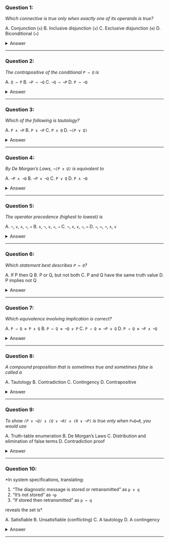 ### Question 1:

*Which connective is true only when exactly one of its operands is true?*

A. Conjunction (`∧`)
B. Inclusive disjunction (`∨`)
C. Exclusive disjunction (`⊕`)
D. Biconditional (`↔`)

<details>
<summary>Answer</summary>
C. Exclusive disjunction (`⊕`)
</details>

---

### Question 2:

*The contrapositive of the conditional `P → Q` is*

A. `Q → P`
B. `¬P → ¬Q`
C. `¬Q → ¬P`
D. `P → ¬Q`

<details>
<summary>Answer</summary>
C. `¬Q → ¬P`
</details>

---

### Question 3:

*Which of the following is tautology?*

A. `P ∧ ¬P`
B. `P ∨ ¬P`
C. `P ∧ Q`
D. `¬(P ∨ Q)`

<details>
<summary>Answer</summary>
B. `P ∨ ¬P`
</details>

---

### Question 4:

*By De Morgan’s Laws, `¬(P ∧ Q)` is equivalent to*

A. `¬P ∧ ¬Q`
B. `¬P ∨ ¬Q`
C. `P ∨ Q`
D. `P ∧ ¬Q`

<details>
<summary>Answer</summary>
B. `¬P ∨ ¬Q`
</details>

---

### Question 5:

*The operator precedence (highest to lowest) is*

A. `¬`, `∨`, `∧`, `→`, `↔`
B. `∧`, `¬`, `∨`, `↔`, `→`
C. `¬`, `∧`, `∨`, `→`, `↔`
D. `→`, `↔`, `¬`, `∧`, `∨`

<details>
<summary>Answer</summary>
C. `¬`, `∧`, `∨`, `→`, `↔`
</details>

---

### Question 6:

*Which statement best describes `P ↔ Q`?*

A. If P then Q
B. P or Q, but not both
C. P and Q have the same truth value
D. P implies not Q

<details>
<summary>Answer</summary>
C. P and Q have the same truth value
</details>

---

### Question 7:

*Which equivalence involving implication is correct?*

A. `P → Q ≡ P ∧ Q`
B. `P → Q ≡ ¬Q ∨ P`
C. `P → Q ≡ ¬P ∨ Q`
D. `P → Q ≡ ¬P ∧ ¬Q`

<details>
<summary>Answer</summary>
C. `P → Q ≡ ¬P ∨ Q`
</details>

---

### Question 8:

*A compound proposition that is sometimes true and sometimes false is called a*

A. Tautology
B. Contradiction
C. Contingency
D. Contrapositive

<details>
<summary>Answer</summary>
C. Contingency
</details>

---

### Question 9:

*To show `(P ∨ ¬Q) ∧ (Q ∨ ¬R) ∧ (R ∨ ¬P)` is true only when `P=Q=R`, you would use*

A. Truth-table enumeration
B. De Morgan’s Laws
C. Distribution and elimination of false terms
D. Contradiction proof

<details>
<summary>Answer</summary>
C. Distribution and elimination of false terms
</details>

---

### Question 10:

\*In system specifications, translating:

1. “The diagnostic message is stored or retransmitted” as `p ∨ q`
2. “It’s not stored” as `¬p`
3. “If stored then retransmitted” as `p → q`

reveals the set is\*

A. Satisfiable
B. Unsatisfiable (conflicting)
C. A tautology
D. A contingency

<details>
<summary>Answer</summary>
B. Unsatisfiable (conflicting)
</details>

---
